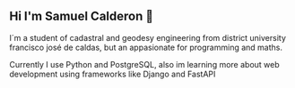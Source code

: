 ## Hi I'm Samuel Calderon 👋

<div>
  <p> I´m a student of cadastral and geodesy engineering from district university francisco josé de caldas, but an appasionate for programming and maths.</p>
</div>
<div>
  <p> Currently I use Python and PostgreSQL, also im learning more about web development using frameworks like Django and FastAPI</p>
</div>

<!--
**xdSAMUbx/xdSAMUbx** is a ✨ _special_ ✨ repository because its `README.md` (this file) appears on your GitHub profile.

Here are some ideas to get you started:

- 🔭 I’m currently working on ...
- 🌱 I’m currently learning ...
- 👯 I’m looking to collaborate on ...
- 🤔 I’m looking for help with ...
- 💬 Ask me about ...
- 📫 How to reach me: ...
- 😄 Pronouns: ...
- ⚡ Fun fact: ...
-->

